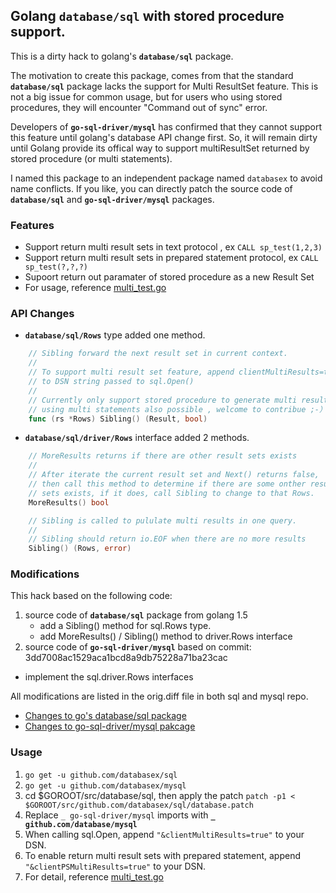 ## Golang `database/sql` with stored procedure support.

This is a dirty hack to golang's **`database/sql`** package. 

The motivation to create this package, comes from that the standard **`database/sql`** package lacks the support for Multi ResultSet feature. This is not a big issue for common usage, but for users who using stored procedures, they will encounter "Command out of sync" error. 

Developers of **`go-sql-driver/mysql`** has confirmed that they cannot support this feature until golang's database API change first. So, it will remain dirty until Golang provide its offical way to support multiResultSet returned by stored procedure (or multi statements).

I named this package to an independent package named `databasex` to avoid name conflicts. If you like, you can directly patch the source code of **`database/sql`** and  **`go-sql-driver/mysql`** packages.

### Features
- Support return multi result sets in text protocol , ex `CALL sp_test(1,2,3)`
- Support return multi result sets in prepared statement protocol, ex `CALL sp_test(?,?,?)`
- Supoort return out paramater of stored procedure as a new Result Set
- For usage, reference [multi_test.go](https://database/mysql/blob/master/multi_test.go)

### API Changes
- **`database/sql/Rows`** type added one method.

```go
	// Sibling forward the next result set in current context.
	//
	// To support multi result set feature, append clientMultiResults=true
	// to DSN string passed to sql.Open()
	//
	// Currently only support stored procedure to generate multi resultsets,
	// using multi statements also possible , welcome to contribue ;-）
	func (rs *Rows) Sibling() (Result, bool)
   ```
   
- **`database/sql/driver/Rows`** interface added 2 methods.
```go
	// MoreResults returns if there are other result sets exists
	//
	// After iterate the current result set and Next() returns false,
	// then call this method to determine if there are some onther result
	// sets exists, if it does, call Sibling to change to that Rows.
	MoreResults() bool

	// Sibling is called to pululate multi results in one query.
	//
	// Sibling should return io.EOF when there are no more results
	Sibling() (Rows, error)
```

### Modifications
This hack based on the following code:

1. source code of **`database/sql`** package from golang 1.5
   - add a Sibling() method for sql.Rows type.
   - add MoreResults() / Sibling() method to driver.Rows interface
2. source code of **`go-sql-driver/mysql`** based on commit: 3dd7008ac1529aca1bcd8a9db75228a71ba23cac
  - implement the sql.driver.Rows interfaces

All modifications are listed in the orig.diff file in both sql and mysql repo.
- [Changes to go's database/sql package](https://database/sql/blob/master/database.patch)
- [Changes to go-sql-driver/mysql pakcage](https://database/mysql/blob/master/orig.diff)

### Usage 

1. `go get -u github.com/databasex/sql`
2. `go get -u github.com/databasex/mysql`
3. cd $GOROOT/src/database/sql, then apply the patch `patch -p1 < $GOROOT/src/github.com/databasex/sql/database.patch`
3. Replace `_ go-sql-driver/mysql` imports with **`_ github.com/database/mysql`**
4. When calling sql.Open, append `"&clientMultiResults=true"` to your DSN.
5. To enable return multi result sets with prepared statement, append `"&clientPSMultiResults=true"` to your DSN.
6. For detail, reference [multi_test.go](https://database/mysql/blob/master/multi_test.go)
